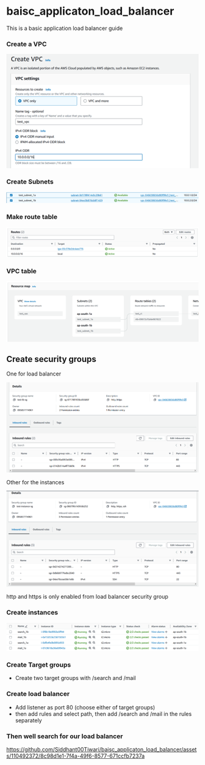 # baisc_applicaton_load_balancer
This is a basic application load balancer guide

### Create a VPC

![create vpc.png](https://github.com/Siddhant00Tiwari/baisc_applicaton_load_balancer/blob/c344842fec941a0162189c7c829e93a474d27fb8/create%20vpc.png)

### Create Subnets

![create subnet.png](https://github.com/Siddhant00Tiwari/baisc_applicaton_load_balancer/blob/c344842fec941a0162189c7c829e93a474d27fb8/create%20subnet.png)

### Make route table

![route table.png](https://github.com/Siddhant00Tiwari/baisc_applicaton_load_balancer/blob/c344842fec941a0162189c7c829e93a474d27fb8/route%20table.png)

### VPC table

![resource map.png](https://github.com/Siddhant00Tiwari/baisc_applicaton_load_balancer/blob/c344842fec941a0162189c7c829e93a474d27fb8/resource%20map.png)

## Create security groups

One for load balancer

![lb security group.png](https://github.com/Siddhant00Tiwari/baisc_applicaton_load_balancer/blob/c344842fec941a0162189c7c829e93a474d27fb8/lb%20security%20group.png)

Other for the instances

![instance security group.png](https://github.com/Siddhant00Tiwari/baisc_applicaton_load_balancer/blob/c344842fec941a0162189c7c829e93a474d27fb8/instance%20security%20group.png)

http and https is only enabled from load balancer security group

### Create instances

![instances.png](https://github.com/Siddhant00Tiwari/baisc_applicaton_load_balancer/blob/c344842fec941a0162189c7c829e93a474d27fb8/instances.png)

### Create Target groups

- Create two target groups with /search and /mail

### Create load balancer

- Add listener as port 80 (choose either of target groups)
- then add rules and select path, then add /search and /mail in the rules separately

### Then well search for our load balancer



https://github.com/Siddhant00Tiwari/baisc_applicaton_load_balancer/assets/110492372/8c98d1e1-7f4a-49f6-8577-671ccfb7237a

